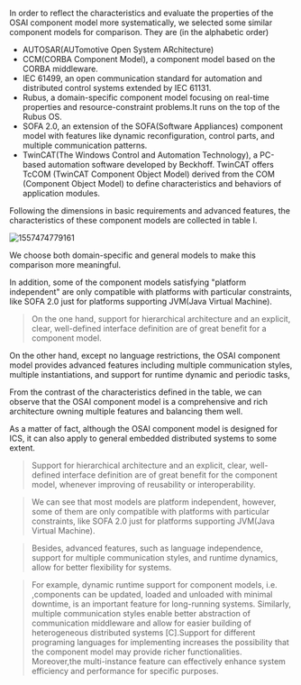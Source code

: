 

In order to reflect the characteristics and evaluate the properties of the OSAI component model more systematically, we selected some similar component models for comparison. They are (in the alphabetic order)

- AUTOSAR(AUTomotive Open System ARchitecture)
- CCM(CORBA Component Model), a component model based on the CORBA middleware. 
- IEC 61499, an open communication standard for automation and distributed control systems extended by IEC 61131.
- Rubus, a domain-specific component model focusing on real-time properties and resource-constraint problems.It runs on the top of the Rubus OS.
- SOFA 2.0, an extension of the SOFA(Software Appliances) component model with features like dynamic reconfiguration, control parts, and multiple communication patterns.
- TwinCAT(The Windows Control and Automation Technology), a PC-based automation software developed by Beckhoff. TwinCAT offers TcCOM (TwinCAT Component Object Model) derived from the COM (Component Object Model) to define characteristics and behaviors of application modules. 

 Following the dimensions in basic requirements and advanced features, the characteristics of these component models are collected in table Ⅰ.

![1557474779161](C:\Users\W\AppData\Roaming\Typora\typora-user-images\1557474779161.png)

We choose both domain-specific and general models to make this comparison more meaningful. 

 In addition, some of the component models satisfying "platform independent" are only compatible with platforms with particular constraints, like SOFA 2.0 just for platforms supporting JVM(Java Virtual Machine). 

> On the one hand, support for hierarchical architecture and an explicit, clear, well-defined interface definition are of great benefit for a component model.

On the other hand, except no language restrictions, the OSAI component model provides advanced features including multiple communication styles, multiple instantiations, and support for runtime dynamic and periodic tasks, 

 From the contrast of the characteristics defined in the table, we can observe that the OSAI component model is a  comprehensive and rich architecture owning multiple features and balancing them well.

As a matter of fact, although the OSAI component model is designed for ICS, it can also apply to general embedded distributed systems to some extent. 





>  Support for hierarchical architecture and an explicit, clear, well-defined interface definition are of great benefit for the component model, whenever improving of reusability or interoperability.

>  We can see that most models are platform independent, however, some of them are only compatible with platforms with particular constraints, like SOFA 2.0 just for platforms supporting JVM(Java Virtual Machine).

> Besides, advanced features, such as language independence, support for multiple communication styles, and runtime dynamics, allow for better flexibility for systems.

> For example, dynamic runtime support for component models, i.e. ,components can be updated, loaded and unloaded with minimal downtime, is an important feature for long-running systems. Similarly, multiple communication styles enable better abstraction of communication middleware and allow for easier building of heterogeneous distributed systems [C].Support for different programing languages for implementing increases the possibility that the component model may provide richer functionalities. Moreover,the multi-instance feature can effectively enhance system efficiency and performance for specific purposes. 

 